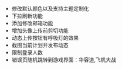- 修改默认颜色以及支持主题定制化
- 下拉刷新功能
- 添加修改邮箱功能
- 增加头像上传前剪切功能
- 动态上传按钮有呼吸灯的效果
- 截图当前计划并发布动态
- 限制登录人数
- 错误页随机跳转到游戏界面：华容道,飞机大战